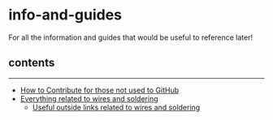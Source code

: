 # info-and-guides
For all the information and guides that would be useful to reference later!

## contents
---
+ [How to Contribute for those not used to GitHub](https://github.com/frcmi/info-and-guides/blob/main/intro-to-GitHub.md)
+ [Everything related to wires and soldering](https://github.com/frcmi/info-and-guides/tree/main/wiring)
  + [Useful outside links related to wires and soldering](https://github.com/frcmi/info-and-guides/blob/main/wiring/outside-links.md) 
